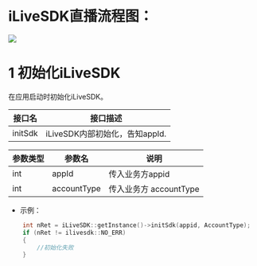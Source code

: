 # iLiveSDK直播流程图：

![](http://mc.qcloudimg.com/static/img/06d2fb5027be53492249d4b81bd2f5a5/image.png)

# 1 初始化iLiveSDK
在应用启动时初始化iLiveSDK。

|接口名|接口描述|
|---|---|
|initSdk|iLiveSDK内部初始化，告知appId.|

|参数类型|参数名|说明|
|---|---|---|
|int|appId|传入业务方appid|
|int|accountType|传入业务方 accountType|

* 示例：
```c++
	int nRet = iLiveSDK::getInstance()->initSdk(appid, AccountType);
	if (nRet != ilivesdk::NO_ERR)
	{
		//初始化失败
	}
```
